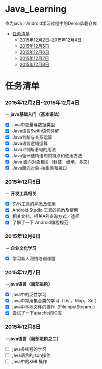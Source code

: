 ﻿# Java_Learning
作为java／Android学习过程中的Demo承载仓库


* [任务清单](#Title)
    * [2015年12月2日~2015年12月4日](#20151202)
    * [2015年12月5日](#20151206)
    * [2015年12月6日](#20151206)
    * [2015年12月7日](#20151207)
    * [2015年12月8日](#20151208)

# <a name="Title"/>任务清单
### 2015年12月2日~2015年12月4日
－ **java基础入门（基本语法）**
- [x] java中变量与数据类型
- [x] Java语言Swith语句详解
- [x] Java判断与关系运算
- [x] Java语言逻辑运算
- [x] Java if判断语句的用法
- [x] Java循环结构语句的特点和使用方法
- [x] Java 面向对象相关（封装，继承，多态）
- [x] Java面向对象-抽象类和接口

### <a name="20151202"/> 2015年12月5日
－ **开发工具相关**
- [x] SVN工具的熟悉及使用
- [x] Android Studio 工具的熟悉及使用
- [x] 相关文档，相关API查询方式／途径
- [x] 了解了一下 Android编程规范

### <a name="20151206"/> 2015年12月6日
－ **企业文化学习**
- [x] 学习新人网络培训课程

### <a name="20151207"/> 2015年12月7日
－**java语言（局部进阶）**
- [x] java中的泛性学习
- [x] java中常用集合类的学习（List，Map，Set）
- [x] java中本地文件的操作（FileInputStream，）
- [x] 尝试了一下apache的IO库

### <a name="20151208"/> 2015年12月8日
－**java语言（局部进阶之二）**
- [ ] java多线程的学习
- [ ] java语言的json操作
- [ ] java中的XML操作

